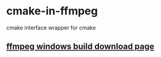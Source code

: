 # cmake-in-ffmpeg
cmake interface wrapper for cmake

## [ffmpeg windows build download page](https://ffmpeg.zeranoe.com/builds/)